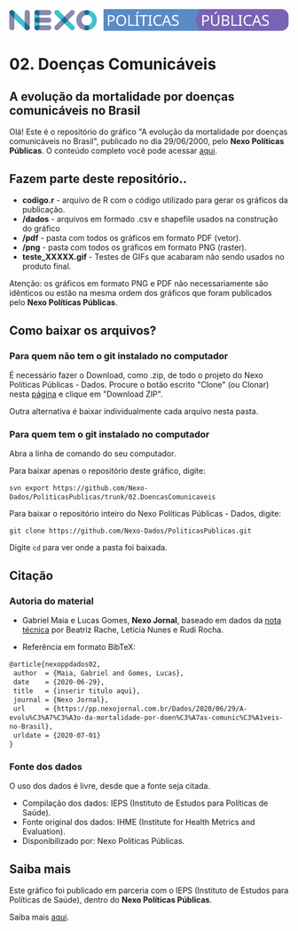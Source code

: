 <img src='https://github.com/Nexo-Dados/PoliticasPublicas/blob/master/nexopp.svg'>

# 02. Doenças Comunicáveis
## A evolução da mortalidade por doenças comunicáveis no Brasil

Olá! Este é o repositório do gráfico "A evolução da mortalidade por doenças comunicáveis no Brasil", publicado no dia 29/06/2000, pelo **Nexo Políticas Públicas**. O conteúdo completo você pode acessar [aqui]('https://pp.nexojornal.com.br/Dados/2020/06/29/A-evolu%C3%A7%C3%A3o-da-mortalidade-por-doen%C3%A7as-comunic%C3%A1veis-no-Brasil').

## Fazem parte deste repositório..

* **codigo.r** - arquivo de R com o código utilizado para gerar os gráficos da publicação.
* **/dados** - arquivos em formado .csv e shapefile usados na construção do gráfico
* **/pdf** - pasta com todos os gráficos em formato PDF (vetor).
* **/png** - pasta com todos os gráficos em formato PNG (raster).
* **teste_XXXXX.gif** - Testes de GIFs que acabaram não sendo usados no produto final.

Atenção: os gráficos em formato PNG e PDF não necessariamente são idênticos ou estão na mesma ordem dos gráficos que foram publicados pelo **Nexo Políticas Públicas**. 

## Como baixar os arquivos?

### Para quem não tem o git instalado no computador

É necessário fazer o Download, como .zip, de todo o projeto do Nexo Políticas Públicas - Dados. Procure o botão escrito "Clone" (ou Clonar) nesta [página](https://github.com/Nexo-Dados/PoliticasPublicas) e clique em "Download ZIP".

Outra alternativa é baixar individualmente cada arquivo nesta pasta.

### Para quem tem o git instalado no computador


Abra a linha de comando do seu computador.

Para baixar apenas o repositório deste gráfico, digite:

```
svn export https://github.com/Nexo-Dados/PoliticasPublicas/trunk/02.DoencasComunicaveis
```

Para baixar o repositório inteiro do Nexo Políticas Públicas - Dados, digite:

```
git clone https://github.com/Nexo-Dados/PoliticasPublicas.git
```

Digite `cd` para ver onde a pasta foi baixada.

## Citação

### Autoria do material

* Gabriel Maia e Lucas Gomes, **Nexo Jornal**, baseado em dados da [nota técnica](https://ieps.org.br/wp-content/uploads/2020/03/NT1.pdf) por Beatriz Rache, Letícia Nunes e Rudi Rocha.

* Referência em formato BibTeX:

```
@article{nexoppdados02,
 author  = {Maia, Gabriel and Gomes, Lucas},
 date    = {2020-06-29},
 title   = {inserir titulo aqui},
 journal = {Nexo Jornal},
 url     = {https://pp.nexojornal.com.br/Dados/2020/06/29/A-evolu%C3%A7%C3%A3o-da-mortalidade-por-doen%C3%A7as-comunic%C3%A1veis-no-Brasil},
 urldate = {2020-07-01}
}
```

### Fonte dos dados

O uso dos dados é livre, desde que a fonte seja citada.

* Compilação dos dados: IEPS (Instituto de Estudos para Políticas de Saúde).
* Fonte original dos dados: IHME (Institute for Health Metrics and Evaluation).
* Disponibilizado por: Nexo Políticas Públicas.

## Saiba mais

Este gráfico foi publicado em parceria com o IEPS (Instituto de Estudos para Políticas de Saúde), dentro do **Nexo Políticas Públicas**. 

Saiba mais [aqui](https://pp.nexojornal.com.br/sobre/Sobre-o-Nexo-Pol%C3%ADticas-P%C3%BAblicas).


